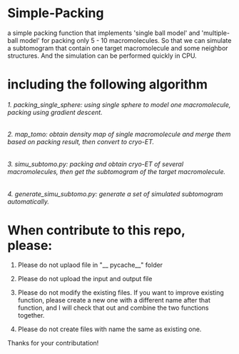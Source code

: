 # Simple-Packing
a simple packing function that implements 'single ball model' and 'multiple-ball model' for packing only 5 - 10 macromolecules. So that we can simulate a subtomogram that contain one target macromolecule and some neighbor structures. And the simulation can be performed quickly in CPU.


# including the following algorithm
###### 1. packing_single_sphere: using single sphere to model one macromolecule, packing using gradient descent.

###### 2. map_tomo: obtain density map of single macromolecule and merge them based on packing result, then convert to cryo-ET.

###### 3. simu_subtomo.py: packing and obtain cryo-ET of several macromolecules, then get the subtomogram of the target macromolecule.

###### 4. generate_simu_subtomo.py: generate a set of simulated subtomogram automatically.


# When contribute to this repo, please:

1. Please do not uplaod file in "__ pycache__" folder

2. Please do not upload the input and output file

3. Please do not modify the existing files. If you want to improve existing function, please create a new one with a different name after that function, and I will check that out and combine the two functions together.

4. Please do not create files with name the same as existing one.

Thanks for your contributation!

